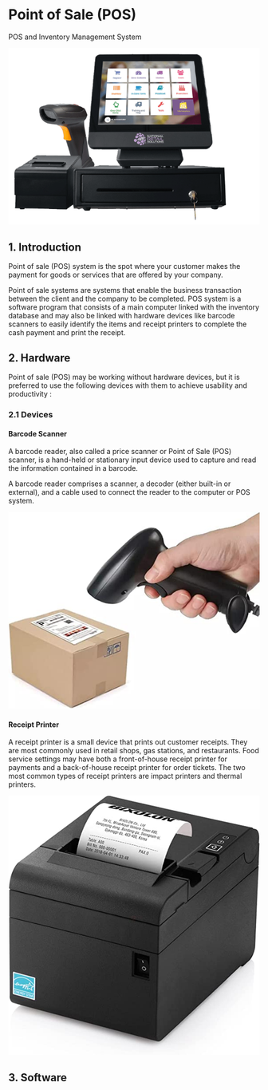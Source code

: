 # Point of Sale (POS)
POS and Inventory Management System

![](README.assets/POS-hardware-bg-min.png)


## 1. Introduction

Point of sale (POS) system is the spot where your customer makes the payment for goods or services that are offered by your company.

Point of sale systems are systems that enable the business transaction between the client and the company to be completed. POS system is a software program that consists of a main computer linked with the inventory database and may also be linked with hardware devices like barcode scanners to easily identify the items and receipt printers to complete the cash payment and print the receipt.


## 2. Hardware 

Point of sale (POS) may be working without hardware devices, but it is preferred to use the following devices with them to achieve usability and productivity :

### 2.1 Devices

#### Barcode Scanner

A barcode reader, also called a price scanner or Point of Sale (POS) scanner, is a hand-held or stationary input device used to capture and read the information contained in a barcode.

A barcode reader comprises a scanner, a decoder (either built-in or external), and a cable used to connect the reader to the computer or POS system.

![](README.assets/51crtqeBQ1L._AC_SY450_.jpg)


#### Receipt Printer 

A receipt printer is a small device that prints out customer receipts. 
They are most commonly used in retail shops, gas stations, and restaurants. Food service settings may have both a front-of-house receipt printer for payments and a back-of-house receipt printer for order tickets. The two most common types of receipt printers are impact printers and thermal printers.

![](README.assets/81qweUMvfFS._AC_SX569_.jpg)


## 3. Software



